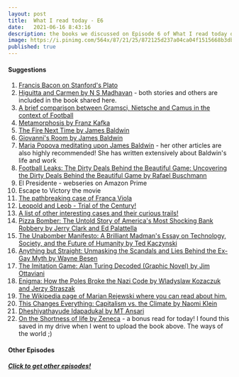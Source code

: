```yaml
---
layout: post
title:  What I read today - E6
date:   2021-06-16 8:43:16
description: the books we discussed on Episode 6 of What I read today on Clubhouse.
image: https://i.pinimg.com/564x/87/21/25/872125d237a04ca04f1515668b3dbdf1.jpg
published: true
---
```


#### Suggestions
<ol>
    <li><a href="https://plato.stanford.edu/entries/francis-bacon/" target="blank">Francis Bacon on Stanford's Plato</a></li>
    <li><a href="https://amzn.to/35qH9WS" target="blank">Higuitta and Carmen by N S Madhavan</a> - both stories and others are included in the book shared here.</li>
    <li><a href="https://www.theguardian.com/football/2006/apr/21/sport.comment1" target="blank">A brief comparison between Gramsci, Nietsche and Camus in the context of Football</a></li>
    <li><a href="https://www.amazon.in/Metamorphosis-Pocket-Classics-Franz-Kafka/dp/9386538326/ref=sr_1_4?crid=38PWUV09U35KO&dchild=1&keywords=metamorphosis+franz+kafka&qid=1623863199&sprefix=metamor%2Caps%2C353&sr=8-4" target="blank">Metamorphosis by Franz Kafka</a></li>
    <li><a href="https://amzn.to/3wwxr1p" target="blank">The Fire Next Time by James Baldwin</a></li>
    <li><a href="https://amzn.to/35tehxq" target="blank">Giovanni's Room by James Baldwin</a></li>
    <li><a href="https://www.brainpickings.org/2020/04/23/james-baldwin-nothing-personal-4-am/" target="blank">Maria Popova meditating upon James Baldwin</a> - her other articles are also highly recommended! She has written extensively about Baldwin's life and work</li>
    <li><a href="https://amzn.to/3gsjFHs" target="blank">Football Leaks: The Dirty Deals Behind the Beautiful Game: Uncovering the Dirty Deals Behind the Beautiful Game by Rafael Buschmann</a></li>
    <li>El Presidente - webseries on Amazon Prime</li>
    <li>Escape to Victory the movie</li>
    <li><a href="https://mashable.com/2017/11/05/franca-viola/" target="blank">The pathbreaking case of Franca Viola</a></li>
    <li><a href="https://en.wikipedia.org/wiki/Leopold_and_Loeb" target="blank">Leopold and Leob - Trial of the Century!</a></li>
    <li><a href="https://en.wikipedia.org/wiki/Trial_of_the_century" target="blank">A list of other interesting cases and their curious trails!</a></li>
    <li><a href="https://amzn.to/2TG3yNh" target="blank">Pizza Bomber: The Untold Story of America's Most Shocking Bank Robbery by Jerry Clark and Ed Palattella</a></li>
    <li><a href="https://amzn.to/3wC0Xmg" target="blank">The Unabomber Manifesto: A Brilliant Madman's Essay on Technology, Society, and the Future of Humanity by Ted Kaczynski</a></li>
    <li><a href="https://amzn.to/2RZSUR4" target="blank">Anything but Straight: Unmasking the Scandals and Lies Behind the Ex-Gay Myth by Wayne Besen</a></li>
    <li><a href="https://amzn.to/2TEHcfm" target="blank">The Imitation Game: Alan Turing Decoded (Graphic Novel) by Jim Ottaviani</a></li>
    <li><a href="https://amzn.to/3gTUpsL" target="blank">Enigma: How the Poles Broke the Nazi Code by Wladyslaw Kozaczuk and Jerzy Straszak</a></li>
    <li><a href="https://en.wikipedia.org/wiki/Marian_Rejewski" target="blank">The Wikipedia page of Marian Rejewski where you can read about him.</a></li>
    <li><a href="https://amzn.to/3xunktI" target="blank">This Changes Everything: Capitalism vs. the Climate by Naomi Klein</a></li>
    <li><a href="https://drive.google.com/file/d/1682ol4kiCVDdGODF1Sqz6vDUUZt_cItu/view?usp=sharing" target="blank">Dheshiyathayude Idapadukal by MT Ansari</a></li>
    <li><a href="https://drive.google.com/file/d/1IQPv77LN2SeibxwYspEqlniodU7VsGMy/view?usp=sharing" target="blank">On the Shortness of life by Zeneca</a> - a bonus read for today! I found this saved in my drive when I went to upload the book above. The ways of the world ;) </li>
</ol>

#### Other Episodes
##### <a href="https://blog.hashin.me/haveyoumethashin/blog/" target="blank">Click to get other episodes!</a>

